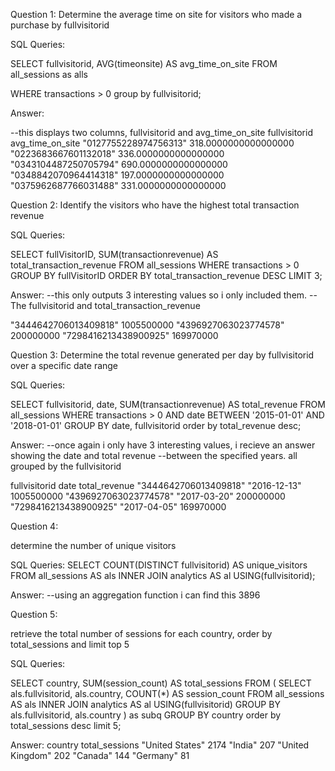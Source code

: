 Question 1: 
Determine the average time on site for visitors who made a purchase by fullvisitorid

SQL Queries:

SELECT fullvisitorid, 
	   AVG(timeonsite) AS avg_time_on_site
FROM all_sessions 
 	 as alls

WHERE transactions > 0
group by fullvisitorid;


Answer: 

--this displays two columns, fullvisitorid and avg_time_on_site
fullvisitorid           avg_time_on_site
"0127755228974756313"	318.0000000000000000
"0223683667601132018"	336.0000000000000000
"0343104487250705794"	690.0000000000000000
"0348842070964414318"	197.0000000000000000
"0375962687766031488"	331.0000000000000000


Question 2: 
Identify the visitors who have the highest total transaction revenue

SQL Queries:

SELECT fullVisitorID, SUM(transactionrevenue) AS total_transaction_revenue
FROM all_sessions
WHERE transactions > 0
GROUP BY fullVisitorID
ORDER BY total_transaction_revenue DESC
LIMIT 3;

Answer:
--this only outputs 3 interesting values so i only included them. 
--The fullvisitorid and total_transaction_revenue

"3444642706013409818"	1005500000
"4396927063023774578"	200000000
"7298416213438900925"	169970000

Question 3: 
Determine the total revenue generated per day by fullvisitorid over a specific date range

SQL Queries:

SELECT fullvisitorid, date, SUM(transactionrevenue) AS total_revenue
FROM all_sessions
WHERE transactions > 0
AND date BETWEEN '2015-01-01' AND '2018-01-01'
GROUP BY date, fullvisitorid 
order by total_revenue desc;


Answer:
--once again i only have 3 interesting values, i recieve an answer showing the date and total revenue 
--between the specified years. all grouped by the fullvisitorid

fullvisitorid		date		total_revenue
"3444642706013409818"	"2016-12-13"	1005500000
"4396927063023774578"	"2017-03-20"	200000000
"7298416213438900925"	"2017-04-05"	169970000

Question 4: 

determine the number of unique visitors

SQL Queries:
SELECT COUNT(DISTINCT fullvisitorid) AS unique_visitors
FROM all_sessions AS als
INNER JOIN analytics AS al USING(fullvisitorid);



Answer:
--using an aggregation function i can find this
3896


Question 5: 

retrieve the total number of sessions for each country, order by total_sessions and limit top 5

SQL Queries:

SELECT country, SUM(session_count) AS total_sessions
FROM (
  SELECT als.fullvisitorid, als.country, COUNT(*) AS session_count
  FROM all_sessions AS als
  INNER JOIN analytics AS al USING(fullvisitorid)
  GROUP BY als.fullvisitorid, als.country
) as subq
GROUP BY country
order by total_sessions desc limit 5;


Answer:
country			total_sessions
"United States"		2174
"India"			207
"United Kingdom"	202
"Canada"		144
"Germany"		81